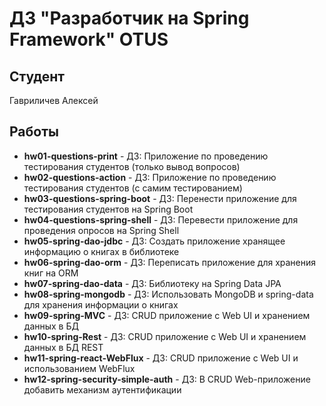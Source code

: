 # ДЗ "Разработчик на Spring Framework" OTUS
## Студент
Гавриличев Алексей<br>
## Работы
* **hw01-questions-print** - ДЗ: Приложение по проведению тестирования студентов (только вывод вопросов)
* **hw02-questions-action** - ДЗ: Приложение по проведению тестирования студентов (с самим тестированием)
* **hw03-questions-spring-boot** - ДЗ: Перенести приложение для тестирования студентов на Spring Boot
* **hw04-questions-spring-shell** - ДЗ: Перевести приложение для проведения опросов на Spring Shell
* **hw05-spring-dao-jdbc** - ДЗ: Создать приложение хранящее информацию о книгах в библиотеке
* **hw06-spring-dao-orm** - ДЗ: Переписать приложение для хранения книг на ORM
* **hw07-spring-dao-data** - ДЗ: Библиотеку на Spring Data JPA
* **hw08-spring-mongodb** - ДЗ: Использовать MongoDB и spring-data для хранения информации о книгах
* **hw09-spring-MVC** - ДЗ: CRUD приложение с Web UI и хранением данных в БД
* **hw10-spring-Rest** - ДЗ: CRUD приложение с Web UI и хранением данных в БД REST
* **hw11-spring-react-WebFlux** - ДЗ: CRUD приложение с Web UI и использованием WebFlux
* **hw12-spring-security-simple-auth** - ДЗ: В CRUD Web-приложение добавить механизм аутентификации

